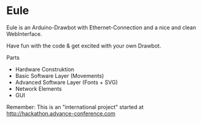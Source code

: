 Eule
====

Eule is an Arduino-Drawbot with Ethernet-Connection and a nice and clean WebInterface.

Have fun with the code & get excited with your own Drawbot.

Parts
- Hardware Construktion
- Basic Software Layer (Movements)
- Advanced Software Layer (Fonts + SVG)
- Network Elements
- GUI

Remember: This is an "international project" started at http://hackathon.advance-conference.com
